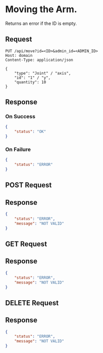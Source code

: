 # Moving the Arm.
Returns an error if the ID is empty.

## Request
```http
PUT /api/move?id=<ID>&admin_id=<ADMIN_ID>
Host: domain
Content-Type: application/json

{
    "type": "Joint" / "axis",
    "id": "1" / "y",
    "quantity": 10
}
```

## Response
### On Success
```json
{
    "status": "OK"
}
```

### On Failure
```json
{
    "status": "ERROR"
}
```

## POST Request

## Response

```json
{
    "status": "ERROR",
    "message": "NOT VALID"
}
```

## GET Request

## Response

```json
{
    "status": "ERROR",
    "message": "NOT VALID"
}
```

## DELETE Request

## Response

```json
{
    "status": "ERROR",
    "message": "NOT VALID"
}
```
